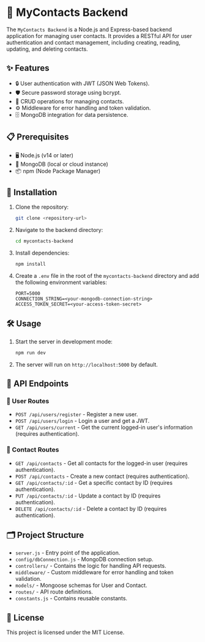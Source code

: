 # 🌟 MyContacts Backend

The `MyContacts Backend` is a Node.js and Express-based backend application for managing user contacts. It provides a RESTful API for user authentication and contact management, including creating, reading, updating, and deleting contacts.

## ✨ Features

- 🔒 User authentication with JWT (JSON Web Tokens).
- 🛡️ Secure password storage using bcrypt.
- 📝 CRUD operations for managing contacts.
- ⚙️ Middleware for error handling and token validation.
- 🗄️ MongoDB integration for data persistence.

## 📋 Prerequisites

- 🖥️ Node.js (v14 or later)
- 🍃 MongoDB (local or cloud instance)
- 📦 npm (Node Package Manager)

## 🚀 Installation

1. Clone the repository:
   ```bash
   git clone <repository-url>
   ```

2. Navigate to the backend directory:
   ```bash
   cd mycontacts-backend
   ```

3. Install dependencies:
   ```bash
   npm install
   ```

4. Create a `.env` file in the root of the `mycontacts-backend` directory and add the following environment variables:
   ```env
   PORT=5000
   CONNECTION_STRING=<your-mongodb-connection-string>
   ACCESS_TOKEN_SECRET=<your-access-token-secret>
   ```

## 🛠️ Usage

1. Start the server in development mode:
   ```bash
   npm run dev
   ```

2. The server will run on `http://localhost:5000` by default.

## 📡 API Endpoints

### 👤 User Routes

- `POST /api/users/register` - Register a new user.
- `POST /api/users/login` - Login a user and get a JWT.
- `GET /api/users/current` - Get the current logged-in user's information (requires authentication).

### 📇 Contact Routes

- `GET /api/contacts` - Get all contacts for the logged-in user (requires authentication).
- `POST /api/contacts` - Create a new contact (requires authentication).
- `GET /api/contacts/:id` - Get a specific contact by ID (requires authentication).
- `PUT /api/contacts/:id` - Update a contact by ID (requires authentication).
- `DELETE /api/contacts/:id` - Delete a contact by ID (requires authentication).

## 🗂️ Project Structure

- `server.js` - Entry point of the application.
- `config/dbConnection.js` - MongoDB connection setup.
- `controllers/` - Contains the logic for handling API requests.
- `middleware/` - Custom middleware for error handling and token validation.
- `models/` - Mongoose schemas for User and Contact.
- `routes/` - API route definitions.
- `constants.js` - Contains reusable constants.

## 📜 License

This project is licensed under the MIT License.